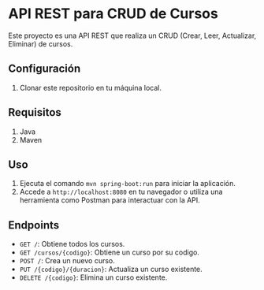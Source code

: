 # API REST para CRUD de Cursos

Este proyecto es una API REST que realiza un CRUD (Crear, Leer, Actualizar, Eliminar) de cursos.

## Configuración

1. Clonar este repositorio en tu máquina local.


## Requisitos

1. Java
2. Maven

## Uso

1. Ejecuta el comando `mvn spring-boot:run` para iniciar la aplicación.
2. Accede a `http://localhost:8080` en tu navegador o utiliza una herramienta como Postman para interactuar con la API.

## Endpoints

- `GET /`: Obtiene todos los cursos.
- `GET /cursos/{codigo}`: Obtiene un curso por su codigo.
- `POST /`: Crea un nuevo curso.
- `PUT /{codigo}/{duracion}`: Actualiza un curso existente.
- `DELETE /{codigo}`: Elimina un curso existente.
